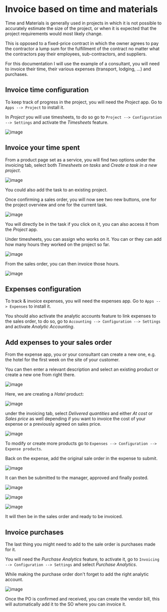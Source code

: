 # Invoice based on time and materials

Time and Materials is generally used in projects in which it is not
possible to accurately estimate the size of the project, or when it is
expected that the project requirements would most likely change.

This is opposed to a fixed-price contract in which the owner agrees to
pay the contractor a lump sum for the fulfillment of the contract no
matter what the contractors pay their employees, sub-contractors, and
suppliers.

For this documentation I will use the example of a consultant, you will
need to invoice their time, their various expenses (transport, lodging,
...) and purchases.

## Invoice time configuration

To keep track of progress in the project, you will need the *Project*
app. Go to `Apps --> Project` to install it.

In *Project* you will use timesheets, to do so go to `Project -->
Configuration --> Settings` and activate the *Timesheets* feature.

![image](time_materials/time_materials01.png)

## Invoice your time spent

From a product page set as a service, you will find two options under
the invoicing tab, select both *Timesheets on tasks* and *Create a task
in a new project*.

![image](time_materials/time_materials02.png)

You could also add the task to an existing project.

Once confirming a sales order, you will now see two new buttons, one for
the project overview and one for the current task.

![image](time_materials/time_materials03.png)

You will directly be in the task if you click on it, you can also access
it from the *Project* app.

Under timesheets, you can assign who works on it. You can or they can
add how many hours they worked on the project so far.

![image](time_materials/time_materials04.png)

From the sales order, you can then invoice those hours.

![image](time_materials/time_materials05.png)

## Expenses configuration

To track & invoice expenses, you will need the expenses app. Go to `Apps
--> Expenses` to install it.

You should also activate the analytic accounts feature to link expenses
to the sales order, to do so, go to `Accounting -->
Configuration --> Settings` and activate *Analytic Accounting*.

## Add expenses to your sales order

From the expense app, you or your consultant can create a new one, e.g.
the hotel for the first week on the site of your customer.

You can then enter a relevant description and select an existing product
or create a new one from right there.

![image](time_materials/time_materials06.png)

Here, we are creating a *Hotel* product:

![image](time_materials/time_materials07.png)

under the invoicing tab, select *Delivered quantities* and either *At
cost* or *Sales price* as well depending if you want to invoice the cost
of your expense or a previously agreed on sales price.

![image](time_materials/time_materials08.png)

To modify or create more products go to `Expenses -->
Configuration --> Expense products`.

Back on the expense, add the original sale order in the expense to
submit.

![image](time_materials/time_materials09.png)

It can then be submitted to the manager, approved and finally posted.

![image](time_materials/time_materials10.png)

![image](time_materials/time_materials11.png)

![image](time_materials/time_materials12.png)

It will then be in the sales order and ready to be invoiced.

## Invoice purchases

The last thing you might need to add to the sale order is purchases made
for it.

You will need the *Purchase Analytics* feature, to activate it, go to
`Invoicing --> Configuration --> Settings` and select *Purchase
Analytics*.

While making the purchase order don't forget to add the right analytic
account.

![image](time_materials/time_materials08.png)

Once the PO is confirmed and received, you can create the vendor bill,
this will automatically add it to the SO where you can invoice it.
